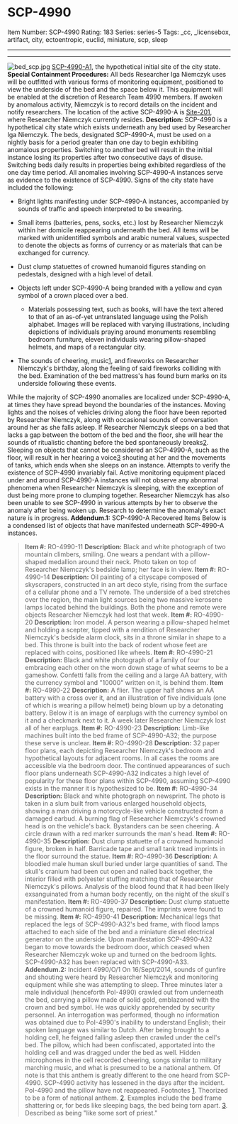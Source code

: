 # SCP-4990
Item Number: SCP-4990
Rating: 183
Series: series-5
Tags: _cc, _licensebox, artifact, city, ectoentropic, euclid, miniature, scp, sleep

---

* * *
![bed_scp.jpg](https://scp-wiki.wdfiles.com/local--files/scp-4990/bed_scp.jpg)
[SCP-4990-A1](https://www.flickr.com/photos/dantaylor/2538654075), the hypothetical initial site of the city state.
**Special Containment Procedures:** All beds Researcher Iga Niemczyk uses will be outfitted with various forms of monitoring equipment, positioned to view the underside of the bed and the space below it. This equipment will be enabled at the discretion of Research Team 4990 members. If awoken by anomalous activity, Niemczyk is to record details on the incident and notify researchers.
The location of the active SCP-4990-A is [Site-201](/scp-3730), where Researcher Niemczyk currently resides.
**Description:** SCP-4990 is a hypothetical city state which exists underneath any bed used by Researcher Iga Niemczyk. The beds, designated SCP-4990-A, must be used on a nightly basis for a period greater than one day to begin exhibiting anomalous properties. Switching to another bed will result in the initial instance losing its properties after two consecutive days of disuse. Switching beds daily results in properties being exhibited regardless of the one day time period.
All anomalies involving SCP-4990-A instances serve as evidence to the existence of SCP-4990. Signs of the city state have included the following:
  * Bright lights manifesting under SCP-4990-A instances, accompanied by sounds of traffic and speech interpreted to be swearing.

  * Small items (batteries, pens, socks, etc.) lost by Researcher Niemczyk within her domicile reappearing underneath the bed. All items will be marked with unidentified symbols and arabic numeral values, suspected to denote the objects as forms of currency or as materials that can be exchanged for currency.

  * Dust clump statuettes of crowned humanoid figures standing on pedestals, designed with a high level of detail.

  * Objects left under SCP-4990-A being branded with a yellow and cyan symbol of a crown placed over a bed. 
    * Materials possessing text, such as books, will have the text altered to that of an as-of-yet untranslated language using the Polish alphabet. Images will be replaced with varying illustrations, including depictions of individuals praying around monuments resembling bedroom furniture, eleven individuals wearing pillow-shaped helmets, and maps of a rectangular city.

  * The sounds of cheering, music[1](javascript:;), and fireworks on Researcher Niemczyk's birthday, along the feeling of said fireworks colliding with the bed. Examination of the bed mattress's has found burn marks on its underside following these events.

While the majority of SCP-4990 anomalies are localized under SCP-4990-A, at times they have spread beyond the boundaries of the instances. Moving lights and the noises of vehicles driving along the floor have been reported by Researcher Niemczyk, along with occasional sounds of conversation around her as she falls asleep.
If Researcher Niemczyk sleeps on a bed that lacks a gap between the bottom of the bed and the floor, she will hear the sounds of ritualistic chanting before the bed spontaneously breaks[2](javascript:;). Sleeping on objects that cannot be considered an SCP-4990-A, such as the floor, will result in her hearing a voice[3](javascript:;) shouting at her and the movements of tanks, which ends when she sleeps on an instance.
Attempts to verify the existence of SCP-4990 invariably fail. Active monitoring equipment placed under and around SCP-4990-A instances will not observe any abnormal phenomena when Researcher Niemczyk is sleeping, with the exception of dust being more prone to clumping together. Researcher Niemczyk has also been unable to see SCP-4990 in various attempts by her to observe the anomaly after being woken up. Research to determine the anomaly's exact nature is in progress.
**Addendum.1:** SCP-4990-A Recovered Items
Below is a condensed list of objects that have manifested underneath SCP-4990-A instances.
> **Item #:** RO-4990-11
> **Description:** Black and white photograph of two mountain climbers, smiling. One wears a pendant with a pillow-shaped medallion around their neck. Photo taken on top of Researcher Niemczyk's bedside lamp; her face is in view.
> **Item #:** RO-4990-14
> **Description:** Oil painting of a cityscape composed of skyscrapers, constructed in an art deco style, rising from the surface of a cellular phone and a TV remote. The underside of a bed stretches over the region, the main light sources being two massive kerosene lamps located behind the buildings. Both the phone and remote were objects Researcher Niemczyk had lost that week.
> **Item #:** RO-4990-20
> **Description:** Iron model. A person wearing a pillow-shaped helmet and holding a scepter, tipped with a rendition of Researcher Niemczyk's bedside alarm clock, sits in a throne similar in shape to a bed. This throne is built into the back of rodent whose feet are replaced with coins, positioned like wheels.
> **Item #:** RO-4990-21
> **Description:** Black and white photograph of a family of four embracing each other on the worn down stage of what seems to be a gameshow. Confetti falls from the ceiling and a large AA battery, with the currency symbol and "10000" written on it, is behind them.
> **Item #:** RO-4990-22
> **Description:** A flier. The upper half shows an AA battery with a cross over it, and an illustration of five individuals (one of which is wearing a pillow helmet) being blown up by a detonating battery. Below it is an image of earplugs with the currency symbol on it and a checkmark next to it.
> A week later Researcher Niemczyk lost all of her earplugs.
> **Item #:** RO-4990-23
> **Description:** Limb-like machines built into the bed frame of SCP-4990-A32; the purpose these serve is unclear.
> **Item #:** RO-4990-28
> **Description:** 32 paper floor plans, each depicting Researcher Niemczyk's bedroom and hypothetical layouts for adjacent rooms. In all cases the rooms are accessible via the bedroom door. The continued appearances of such floor plans underneath SCP-4990-A32 indicates a high level of popularity for these floor plans within SCP-4990, assuming SCP-4990 exists in the manner it is hypothesized to be.
> **Item #:** RO-4990-34
> **Description:** Black and white photograph on newsprint. The photo is taken in a slum built from various enlarged household objects, showing a man driving a motorcycle-like vehicle constructed from a damaged earbud. A burning flag of Researcher Niemczyk's crowned head is on the vehicle's back. Bystanders can be seen cheering. A circle drawn with a red marker surrounds the man's head.
> **Item #:** RO-4990-35
> **Description:** Dust clump statuette of a crowned humanoid figure, broken in half. Barricade tape and small tank tread imprints in the floor surround the statue.
> **Item #:** RO-4990-36
> **Description:** A bloodied male human skull buried under large quantities of sand. The skull's cranium had been cut open and nailed back together, the interior filled with polyester stuffing matching that of Researcher Niemczyk's pillows. Analysis of the blood found that it had been likely exsanguinated from a human body recently, on the night of the skull's manifestation.
> **Item #:** RO-4990-37
> **Description:** Dust clump statuette of a crowned humanoid figure, repaired. The imprints were found to be missing.
> **Item #:** RO-4990-41
> **Description:** Mechanical legs that replaced the legs of SCP-4990-A32's bed frame, with flood lamps attached to each side of the bed and a miniature diesel electrical generator on the underside. Upon manifestation SCP-4990-A32 began to move towards the bedroom door, which ceased when Researcher Niemczyk woke up and turned on the bedroom lights. SCP-4990-A32 has been replaced with SCP-4990-A33.
**Addendum.2:** Incident 4990/O/1
On 16/Sept/2014, sounds of gunfire and shouting were heard by Researcher Niemczyk and monitoring equipment while she was attempting to sleep. Three minutes later a male individual (henceforth PoI-4990) crawled out from underneath the bed, carrying a pillow made of solid gold, emblazoned with the crown and bed symbol. He was quickly apprehended by security personnel. An interrogation was performed, though no information was obtained due to PoI-4990's inability to understand English; their spoken language was similar to Dutch.
After being brought to a holding cell, he feigned falling asleep then crawled under the cell's bed. The pillow, which had been confiscated, apportated into the holding cell and was dragged under the bed as well. Hidden microphones in the cell recorded cheering, songs similar to military marching music, and what is presumed to be a national anthem. Of note is that this anthem is greatly different to the one heard from SCP-4990.
SCP-4990 activity has lessened in the days after the incident. PoI-4990 and the pillow have not reappeared.
Footnotes
[1](javascript:;). Theorized to be a form of national anthem.
[2](javascript:;). Examples include the bed frame shattering or, for beds like sleeping bags, the bed being torn apart.
[3](javascript:;). Described as being "like some sort of priest."